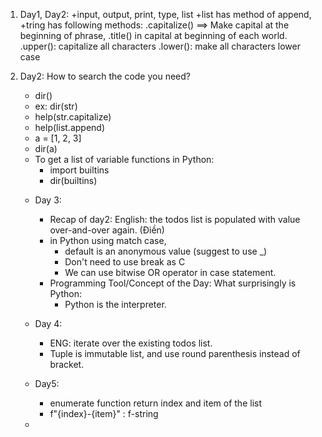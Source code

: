 1. Day1, Day2:
    +input, output, print, type, list
    +list has method of append, 
    +tring has following methods:
        .capitalize() ==> Make capital at the beginning of phrase, 
        .title() in capital at beginning of each world.
        .upper(): capitalize all characters
        .lower(): make all characters lower case
2. Day2:
    How to search the code you need?
    + dir(<object>)
    + ex: dir(str)
    + help(str.capitalize)
    + help(list.append)
    + a = [1, 2, 3]
    + dir(a)
    + To get a list of variable functions in Python: 
      + import builtins
      + dir(builtins)
      
3. Day 3:
   + Recap of day2: English: the todos list is populated 
   with value over-and-over again. (Điền)
   + in Python using match case, 
     + default is an anonymous value (suggest to use _)
     + Don't need to use break as C
     + We can use bitwise OR operator in case statement.
   + Programming Tool/Concept of the Day: What surprisingly is Python:
     + Python is the interpreter.
4. Day 4:
   + ENG: iterate over the existing todos list.
   + Tuple is immutable list, and use round parenthesis instead of bracket.
5. Day5:
   + enumerate function return index and item of the list
   + f"{index}-{item}" : f-string 
6. 